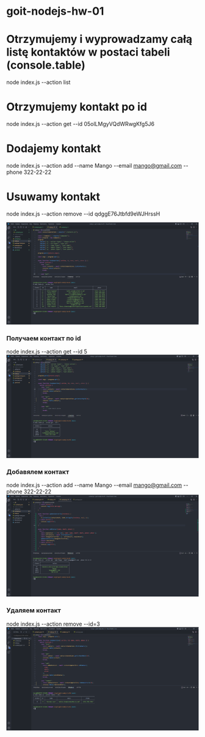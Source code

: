 # goit-nodejs-hw-01

# Otrzymujemy i wyprowadzamy całą listę kontaktów w postaci tabeli (console.table)

node index.js --action list

# Otrzymujemy kontakt po id

node index.js --action get --id 05olLMgyVQdWRwgKfg5J6

# Dodajemy kontakt

node index.js --action add --name Mango --email mango@gmail.com --phone 322-22-22

# Usuwamy kontakt

node index.js --action remove --id qdggE76Jtbfd9eWJHrssH

![image](https://github.com/oxica/goit-nodejs-hw-01/blob/main/1.png)

### Получаем контакт по id

node index.js --action get --id 5
![image](https://github.com/oxica/goit-nodejs-hw-01/blob/main/2.png)

### Добавялем контакт

node index.js --action add --name Mango --email mango@gmail.com --phone 322-22-22
![image](https://github.com/oxica/goit-nodejs-hw-01/blob/main/3.png)

### Удаляем контакт

node index.js --action remove --id=3
![image](https://github.com/oxica/goit-nodejs-hw-01/blob/main/4.png)

